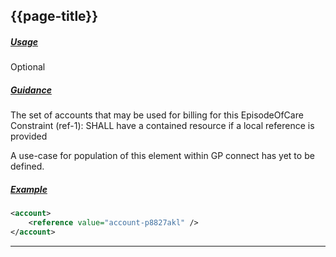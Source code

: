 ## {{page-title}}

<h5><ins>Usage</ins></h5>

<span class="mro-circle optional" title="Optional"></span> Optional


<h5><ins>Guidance</ins></h5>

The set of accounts that may be used for billing for this EpisodeOfCare
Constraint (ref-1): SHALL have a contained resource if a local reference is provided

A use-case for population of this element within GP connect has yet to be defined.

<h5><ins>Example</ins></h5>

```xml
<account>
    <reference value="account-p8827akl" />
</account>
```

---